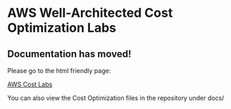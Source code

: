 # AWS Well-Architected Cost Optimization Labs

## Documentation has moved!

Please go to the html friendly page:

[AWS Cost Labs](http://awscostlabs.com/)

You can also view the Cost Optimization files in the repository under docs/
 




